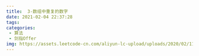 ```yaml
---
title: 	3-数组中重复的数字  
date: 2021-02-04 22:37:28
tags:
categories:
 - 算法
 - 剑指Offer
img: https://assets.leetcode-cn.com/aliyun-lc-upload/uploads/2020/02/11/lcof.png
---
```



